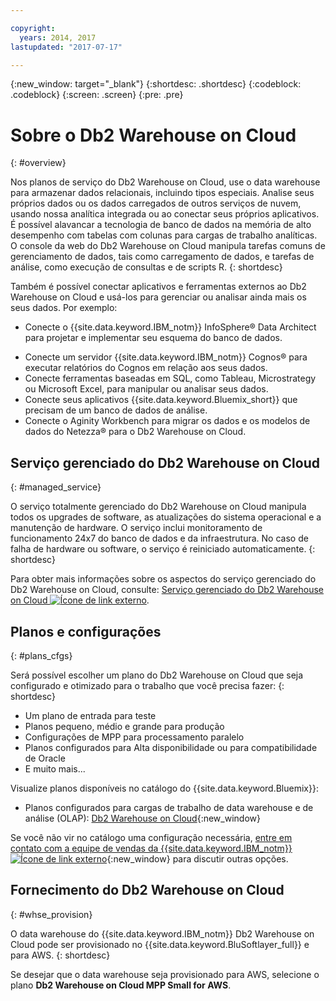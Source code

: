 ```yaml
---

copyright:
  years: 2014, 2017
lastupdated: "2017-07-17"

---
```


<!-- Attribute definitions --> 
{:new_window: target="_blank"}
{:shortdesc: .shortdesc}
{:codeblock: .codeblock}
{:screen: .screen}
{:pre: .pre}

# Sobre o Db2 Warehouse on Cloud
{: #overview}

Nos planos de serviço do Db2 Warehouse on Cloud, use o data warehouse para armazenar dados relacionais, incluindo tipos especiais. Analise seus próprios dados ou os dados carregados de outros serviços de nuvem, usando nossa analítica integrada ou ao conectar seus próprios aplicativos. É possível alavancar a tecnologia de banco de dados na memória de alto desempenho com tabelas com colunas para cargas de trabalho analíticas. O console da web do Db2 Warehouse on Cloud manipula tarefas comuns de gerenciamento de dados, tais como carregamento de dados, e tarefas de análise, como execução de consultas e de scripts R.
{: shortdesc}

Também é possível conectar aplicativos e ferramentas externos ao Db2 Warehouse on Cloud e usá-los para gerenciar ou analisar ainda mais os seus dados. Por exemplo:
   * Conecte o {{site.data.keyword.IBM_notm}} InfoSphere® Data Architect para projetar e implementar seu esquema do banco de dados.
<!--   * Connect Esri ArcGIS to perform geospatial analytics and map publishing with your data. -->
   * Conecte um servidor {{site.data.keyword.IBM_notm}} Cognos® para executar relatórios do Cognos em relação aos seus dados.
   * Conecte ferramentas baseadas em SQL, como Tableau, Microstrategy ou Microsoft Excel, para manipular ou analisar seus dados.
   * Conecte seus aplicativos {{site.data.keyword.Bluemix_short}} que precisam de um banco de dados de análise.
   * Conecte o Aginity Workbench para migrar os dados e os modelos de dados do Netezza® para o Db2 Warehouse on Cloud.

## Serviço gerenciado do Db2 Warehouse on Cloud
{: #managed_service}

O serviço totalmente gerenciado do Db2 Warehouse on Cloud manipula todos os upgrades de software, as atualizações do sistema operacional e a manutenção de hardware. O serviço inclui monitoramento de funcionamento 24x7 do banco de dados e da infraestrutura. No caso de falha de hardware ou software, o serviço é reiniciado automaticamente.
{: shortdesc}

Para obter mais informações sobre os aspectos do serviço gerenciado do Db2 Warehouse on Cloud, consulte: [Serviço gerenciado do Db2 Warehouse on Cloud ![Ícone de link externo](../../icons/launch-glyph.svg "Ícone de link externo")](https://www.ibm.com/support/knowledgecenter/SS6NHC/com.ibm.swg.im.dashdb.doc/managed_service.html "Ícone de link externo").

## Planos e configurações
{: #plans_cfgs}

Será possível escolher um plano do Db2 Warehouse on Cloud que seja configurado e otimizado para o trabalho que você precisa fazer:
{: shortdesc}

   * Um plano de entrada para teste
   * Planos pequeno, médio e grande para produção
   * Configurações de MPP para processamento paralelo
   * Planos configurados para Alta disponibilidade ou para compatibilidade de Oracle
   * E muito mais...

Visualize planos disponíveis no catálogo do {{site.data.keyword.Bluemix}}:
   * Planos configurados para cargas de trabalho de data warehouse e de análise (OLAP): [Db2 Warehouse on Cloud](https://console.ng.bluemix.net/catalog/services/dashdb-for-analytics){:new_window}
<!--   * Plans configured for high-speed, transactional processing (OLTP): [{{site.data.keyword.dashdbshort_notm}} for Transactions](https://console.ng.bluemix.net/catalog/services/dashdb-for-transactions-sql-database){:new_window} -->

Se você não vir no catálogo uma configuração necessária, [entre em contato com a equipe de vendas da {{site.data.keyword.IBM_notm}} ![Ícone de link externo](../../icons/launch-glyph.svg "Ícone de link externo")](https://www.ibm.com/connect/ibm/us/en/?lnk=fcw "Ícone de link externo"){:new_window} para discutir outras opções.

## Fornecimento do Db2 Warehouse on Cloud
{: #whse_provision}

O data warehouse do {{site.data.keyword.IBM_notm}} Db2 Warehouse on Cloud pode ser provisionado no {{site.data.keyword.BluSoftlayer_full}} e para AWS.
{: shortdesc}

Se desejar que o data warehouse seja provisionado para AWS, selecione o plano **Db2 Warehouse on Cloud MPP Small for AWS**.

<!-- If you want to have the data warehouse provisioned for AWS, select the **{{site.data.keyword.IBM_notm}} {{site.data.keyword.dashdbshort_notm}} for Analytics MPP Small for AWS** plan. -->

<!-- ##dashDB for Transactions
{: #dashDB_tr}

In the {{site.data.keyword.dashdbshort_notm}} for Transactions plans, use the {{site.data.keyword.dashdbshort_notm}} relational database for online transaction processing. You can connect new or existing applications, and you can begin processing transactions and storing your data. With DB2® and Oracle compatibility, you can connect small or large applications and benefit from a managed enterprise-class database system. You can leverage the {{site.data.keyword.dashdbshort_notm}} for Transactions web console to manage users, load data, and get connection information.
{: shortdesc} -->

<!-- ##dashDB web console overview
{: #console_overview}

You can manage your {{site.data.keyword.dashdbshort_notm}} database, analyze your data, and monitor sensitive data with the {{site.data.keyword.dashdbshort_notm}} web console accessible from {{site.data.keyword.Bluemix_notm}}.
{: shortdesc}

Open the web console by clicking the service tile on your application overview page, and then click **Open**.

Single sign-on authentication connects you directly to the web console. You can access connection information from the web console, and the **Downloads** page includes links to client drivers for accessing {{site.data.keyword.dashdbshort_notm}} from remote applications. You can also access sample data and reports.

###Sensitive data reporting

The {{site.data.keyword.dashdbshort_notm}} web console includes a sensitive data reporting feature that detects and monitors sensitive objects in the {{site.data.keyword.dashdbshort_notm}} data warehouse, such as credit card numbers and US Social Security numbers.

To run and view reports that identify columns that contain sensitive data and provide information about connections and activities that access the sensitive data, select **Monitor &gt; Sensitive Data** in the web console. -->


<!-- ##IBM Analytics Services
{: #analytics_services}

For more information about {{site.data.keyword.IBM_notm}} analytics services and finding your local services representative, see: [{{site.data.keyword.IBM_notm}} Analytics Services ![External link icon](../../icons/launch-glyph.svg "External link icon")](http://www.ibm.com/software/data/services/).
{: shortdesc} -->














